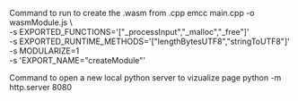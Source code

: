 Command to run to create the .wasm from .cpp
emcc main.cpp -o wasmModule.js \                         
    -s EXPORTED_FUNCTIONS='["_processInput","_malloc","_free"]' \
    -s EXPORTED_RUNTIME_METHODS='["lengthBytesUTF8","stringToUTF8"]' \
    -s MODULARIZE=1 \
    -s 'EXPORT_NAME="createModule"'

Command to open a new local python server to vizualize page
python -m http.server 8080
